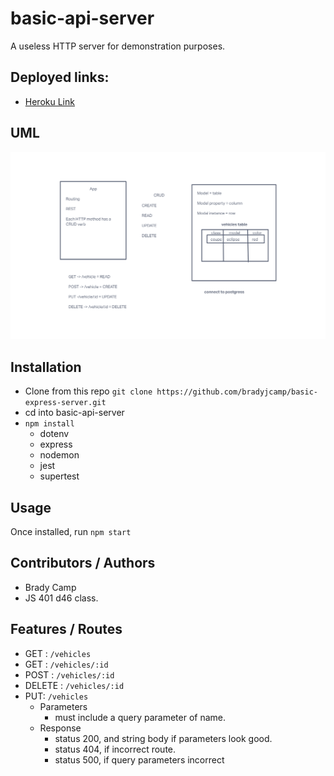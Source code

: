 # basic-api-server

A useless HTTP server for demonstration purposes.

## Deployed links:

- [Heroku Link](https://basic-api-server-bc.herokuapp.com/vehicles)

## UML

![UML Diagram](./basic-api-server.png)

## Installation

- Clone from this repo `git clone https://github.com/bradyjcamp/basic-express-server.git`
- cd into basic-api-server
- `npm install`
  - dotenv
  - express
  - nodemon
  - jest
  - supertest

## Usage

Once installed, run `npm start`

## Contributors / Authors

- Brady Camp
- JS 401 d46 class.

## Features / Routes

- GET : `/vehicles`
- GET : `/vehicles/:id`
- POST : `/vehicles/:id`
- DELETE : `/vehicles/:id`
- PUT: `/vehicles`
  - Parameters
    - must include a query parameter of name.
  - Response
    - status 200, and string body if parameters look good.
    - status 404, if incorrect route.
    - status 500, if query parameters incorrect
